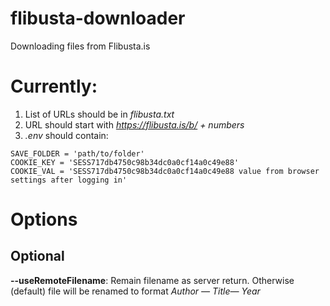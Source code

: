 # flibusta-downloader
Downloading files from Flibusta.is

# Currently:
1. List of URLs should be in *flibusta.txt*
2. URL should start with *https://flibusta.is/b/ + numbers*
3. *.env* should contain:

```
SAVE_FOLDER = 'path/to/folder'
COOKIE_KEY = 'SESS717db4750c98b34dc0a0cf14a0c49e88'
COOKIE_VAL = 'SESS717db4750c98b34dc0a0cf14a0c49e88 value from browser settings after logging in'
```

# Options
## Optional
**--useRemoteFilename**: Remain filename as server return. Otherwise (default) file will be renamed to format *Author — Title— Year*
